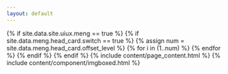 ```yaml
---
layout: default
---
```

{% if site.data.site.uiux.meng == true %}
    {% if site.data.meng.head_card.switch == true %}
            {% assign num = site.data.meng.head_card.offset_level %}
            {% for i in (1..num) %}
                <!-- <div class="head_card-offset"></div> -->
            {% endfor %}
    {% endif %}
    {% endif %}
{% include content/page_content.html %}
{% include content/component/imgboxed.html %}
